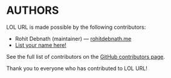 # AUTHORS

LOL URL is made possible by the following contributors:

- Rohit Debnath (maintainer) — [rohitdebnath.me](https://www.rohitdebnath.me/)
- [List your name here!](https://github.com/Rohit-Dnath/LOL-URL/graphs/contributors)

See the full list of contributors on the [GitHub contributors page](https://github.com/Rohit-Dnath/LOL-URL/graphs/contributors).

Thank you to everyone who has contributed to LOL URL!

